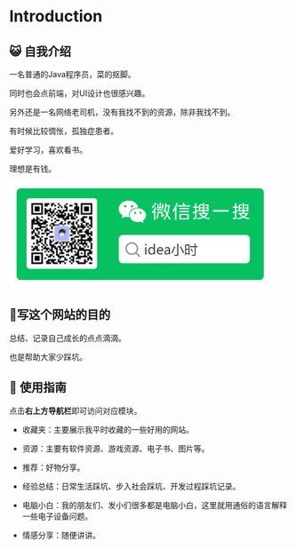 # Introduction



## :smiley_cat: 自我介绍

一名普通的Java程序员，菜的抠脚。

同时也会点前端，对UI设计也很感兴趣。

另外还是一名网络老司机，没有我找不到的资源，除非我找不到。

有时候比较惆怅，孤独症患者。

爱好学习，喜欢看书。

理想是有钱。

![qrCode](./.vuepress/public/images/qrcode.png)



## :bear:写这个网站的目的

总结、记录自己成长的点点滴滴。

也是帮助大家少踩坑。



## :rocket: 使用指南

点击**右上方导航栏**即可访问对应模块。

- 收藏夹：主要展示我平时收藏的一些好用的网站。

- 资源：主要有软件资源、游戏资源、电子书、图片等。

- 推荐：好物分享。

- 经验总结：日常生活踩坑、步入社会踩坑、开发过程踩坑记录。
- 电脑小白：我的朋友们、发小们很多都是电脑小白，这里就用通俗的语言解释一些电子设备问题。
- 情感分享：随便讲讲。

